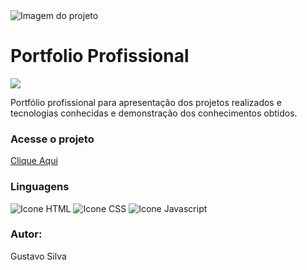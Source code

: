 <img alt="Imagem do projeto" src="./img/banner.png"/>

<h1>Portfolio Profissional</h1>

<img src="https://img.shields.io/badge/STATUS%20-Em%20contru%C3%A7%C3%A3o-yellow"/>

<p>Portfólio profissional para apresentação dos projetos realizados e tecnologias conhecidas e demonstração dos conhecimentos obtidos.</p>

<h3>Acesse o projeto</h3><a href="https://gustavocrs.github.io/portfolio/">Clique Aqui</a> 

<p><h3>Linguagens</h3>
<img alt="Icone HTML" src="./img/banner.png"/> 
<img alt="Icone CSS" src="./img/banner.png"/> 
<img alt="Icone Javascript" src="./img/banner.png"/>
</p>

<p><h3>Autor:</h3> Gustavo Silva</p>
